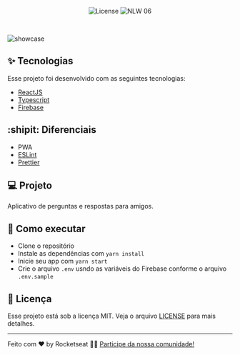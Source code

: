 <p align="center">
  <img alt="License" src="https://img.shields.io/static/v1?label=license&message=MIT&color=32B768&labelColor=000000">

 <img src="https://img.shields.io/static/v1?label=NLW&message=06&color=32B768&labelColor=000000" alt="NLW 06" />
</p>

<br>

![showcase](https://user-images.githubusercontent.com/37770361/123286754-8f7e8e80-d4e4-11eb-866d-e3d5167d39e4.png)

## ✨ Tecnologias

Esse projeto foi desenvolvido com as seguintes tecnologias:

- [ReactJS](https://pt-br.reactjs.org/)
- [Typescript](https://www.typescriptlang.org/)
- [Firebase](https://firebase.google.com/)

## :shipit: Diferenciais

- PWA
- [ESLint](https://eslint.org/)
- [Prettier](https://prettier.io/)

## 💻 Projeto

Aplicativo de perguntas e respostas para amigos.

## 🚀 Como executar

- Clone o repositório
- Instale as dependências com `yarn install`
- Inicie seu app com `yarn start`
- Crie o arquivo `.env` usndo as variáveis do Firebase conforme o arquivo `.env.sample`

## 📄 Licença

Esse projeto está sob a licença MIT. Veja o arquivo [LICENSE](LICENSE.md) para mais detalhes.

---

Feito com ♥ by Rocketseat 👋🏻 [Participe da nossa comunidade!](https://discordapp.com/invite/gCRAFhc)
